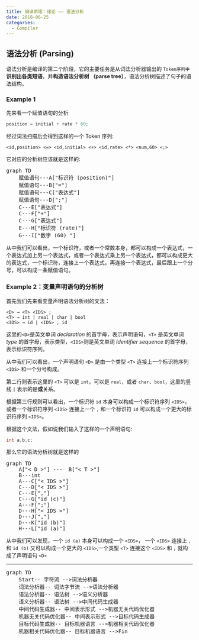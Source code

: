 ```yaml
---
title: 编译原理：绪论 —— 语法分析
date: 2018-06-25
categories:
  - Compiler
---
```


## 语法分析 (Parsing)
语法分析是编译的第二个阶段，它的主要任务是从词法分析器输出的 `Token序列中` **识别出各类短语**，并**构造语法分析树 （parse tree）**，语法分析树描述了句子的语法结构。

### Example 1
先来看一个赋值语句的分析

```cpp
position = initial + rate * 60;
```

经过词法扫描后会得到这样的一个 Token 序列:

```
<id,position> <=> <id,initial> <+> <id,rate> <*> <num,60> <;>
```

它对应的分析树应该就是这样的:
<pre class="mermaid">
graph TD
	赋值语句---A["标识符 (position)"]
	赋值语句---B["="]
	赋值语句---C["表达式"]
	赋值语句---D[";"]
	C---E["表达式"]
	C---F["+"]
	C---G["表达式"]
	E---H["标识符 (rate)"]
	G---I["数字 (60) "]
</pre>

从中我们可以看出，一个标识符，或者一个常数本身，都可以构成一个表达式，一个表达式加上另一个表达式，或者一个表达式乘上另一个表达式，都可以构成更大的表达式，一个标识符，连接上一个表达式，再连接一个表达式，最后跟上一个分号，可以构成一条赋值语句。

### Example 2：变量声明语句的分析树
首先我们先来看变量声明语法分析树的文法：

```
<D> → <T> <IDS> ;
<T> → int | real | char | bool
<IDS> → id | <IDS> , id
```

这里的`<D>`是英文单词 *declaration* 的首字母，表示声明语句，`<T>` 是英文单词 *type* 的首字母，表示类型，`<IDS>`则是英文单词 *Identifier sequence* 的首字母，表示标识符序列。

从中我们可以看出，一个声明语句 `<D>` 是由一个类型 `<T>` 连接上一个标识符序列 `<IDS>` 和一个分号构成。

第二行则表示这里的 `<T>` 可以是 `int`，可以是 `real`，或者 `char`、`bool`，这里的竖线 `|` 表示的是**或**关系。

根据第三行规则可以看出，一个标识符 `id` 本身可以构成一个标识符序列 `<IDS>`，或者一个标识符序列 `<IDS>` 连接上一个 `,` 和一个标识符 `id` 可以构成一个更大的标识符序列 `<IDS>`。

根据这个文法，假如说我们输入了这样的一个声明语句:

```cpp
int a,b,c;
```

那么它的语法分析树就是这样的

<pre class="mermaid">
graph TD
	A["< D >"] ---  B["< T >"]
	B---int
	A---C["< IDS >"]
	C---D["< IDS >"]
	C---E[","]
	C---G["id (c)"]
	A---F[";"]
	D---H["< IDS >"]
	D---J[","]
	D---K["id (b)"]
	H---L["id (a)"]
</pre>

从中我们可以发现，一个 `id (a)` 本身可以构成一个 `<IDS>`，
一个 `<IDS>` 连接上 `,` 和 `id (b)` 又可以构成一个更大的 `<IDS>`,一个类型 `<T>` 连接这个 `<IDS>` 和 `;` 就构成了声明语句 `<D>`

***

<pre class="mermaid">
graph TD
	Start-- 字符流 -->词法分析器
	词法分析器-- 词法字节流 -->语法分析器
	语法分析器-- 语法树 -->语义分析器
	语义分析器-- 语法树 -->中间代码生成器
	中间代码生成器-- 中间表示形式 -->机器无关代码优化器
	机器无关代码优化器-- 中间表示形式 -->目标代码生成器
	目标代码生成器-- 目标机器语言 -->机器相关代码优化器
	机器相关代码优化器-- 目标机器语言 -->Fin
</pre>
